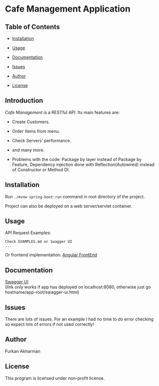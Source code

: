 # **Cafe Management Application**

## Table of Contents
+ [Installation](#installation)

+ [Usage](#usage)
	
+ [Documentation](#documentation)

+ [Issues](#Issues)

+ [Author](#author)

+ [License](#license)


## Introduction
*Cafe Management* is a RESTful API.
Its main features are:

+ Create Customers.

+ Order Items from menu.

+ Check Servers' performance.

+ and many more.
+ Problems with the code: Package by layer instead of Package by Feature, Dependency injection done with Reflection(Autowired) instead of Constructor or Method DI.

## Installation

Run ``` ./mvnw spring-boot:run ``` command in root directory of the project.

Project can also be deployed on a web server/servlet container.

## Usage

API Request Examples:
```
Check EXAMPLES.md or Swagger UI
...
```
Or frontend implementation:
[Angular FrontEnd](https://github.com/furkanakharman/anglcafe)

## Documentation

[Swagger UI ](http://localhost:8080/swagger-ui.html)  
(link only works if app has deployed on localhost:8080, otherwise just go hostname/app-root/swagger-ui.html)

## Issues

There are lots of issues.
For an example I had no time to do error checking so expect lots of errors if not used correctly!

## Author

Furkan Akharman

## License

This program is licensed under non-profit license.
